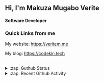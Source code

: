 
## Hi, I'm Makuza Mugabo Verite

<h4>Software Developer</h4>


### Quick Links from me

My website: https://veritem.me

My blog: https://codekin.tech


<br/>

<details>
  <summary>:zap: Guthub Status</summary>
 <p>
  <p align="center"><img width="100%" src="https://github-readme-stats.vercel.app/api?username=makuzaverite&count_private=true&show_icons=true&include_all_commits=true&show_icons=true&theme=tokyonight" /></p>
  </p>
</details>

<details>
  <summary>:zap: Recent Github Activity</summary>

<!--START_SECTION:activity-->
1. 🎉 Merged PR [#81](https://github.com/PatrickNiyogitare28/customify/pull/81) in [PatrickNiyogitare28/customify](https://github.com/PatrickNiyogitare28/customify)
2. 💪 Opened PR [#81](https://github.com/PatrickNiyogitare28/customify/pull/81) in [PatrickNiyogitare28/customify](https://github.com/PatrickNiyogitare28/customify)
3. 🎉 Merged PR [#80](https://github.com/PatrickNiyogitare28/customify/pull/80) in [PatrickNiyogitare28/customify](https://github.com/PatrickNiyogitare28/customify)
4. 💪 Opened PR [#80](https://github.com/PatrickNiyogitare28/customify/pull/80) in [PatrickNiyogitare28/customify](https://github.com/PatrickNiyogitare28/customify)
5. 🎉 Merged PR [#79](https://github.com/PatrickNiyogitare28/customify/pull/79) in [PatrickNiyogitare28/customify](https://github.com/PatrickNiyogitare28/customify)
<!--END_SECTION:activity-->
</details>




<!--
<h5 align="center"><em>Find me here on the internet</em></h5>
<p align="center"> 
  <a href="https://github.com/makuzaverite?tab=followers">
    <img src="https://img.shields.io/github/followers/makuzaverite?label=Followers&logo=GitHub&style=for-the-badge" alt="GitHub badge" />
  </a>
   <a href="http://twitter.com/makuza_mugabo_v">
    <img src="https://img.shields.io/twitter/follow/makuza_mugabo_v?label=Twitter&logo=twitter&style=for-the-badge" />
  </a>
 <a href="https://www.linkedin.com/in/makuza-mugabo-verite-99369a184/" target="_blank">
  <img src="https://img.shields.io/badge/LinkedIn-%230077B5.svg?&style=for-the-badge&logo=LinkedIn&logoColor=white" alt="LinkedIn">
</a>
<a href="https://dev.to/mugaboverite" target="_blank">
   <img src="https://img.shields.io/badge/DEV-%230A0A0A.svg?&style=for-the-badge&logo=DEV.to&logoColor=white" alt="DEV.to">
</a>
<a href="https://codepen.io/makuza-mugabo-verite" target="_blank">
   <img src="https://img.shields.io/badge/Codepen-%230A0A0A.svg?&style=for-the-badge&logo=Codepen&logoColor=white" alt="Codepen">
</a>
</p>
-->
